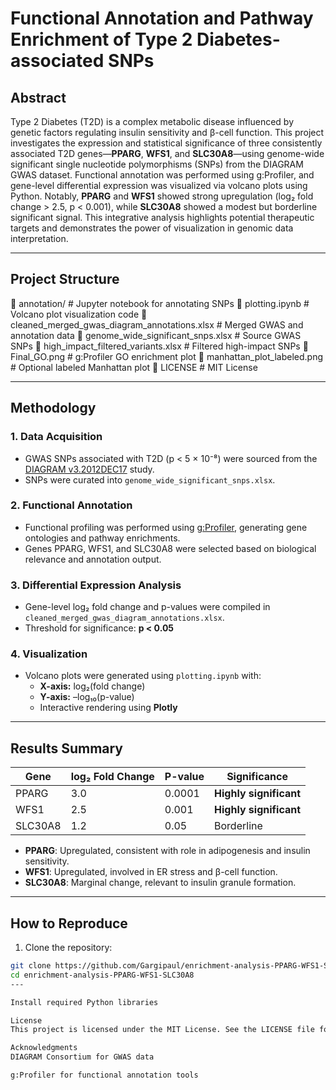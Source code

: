 # Functional Annotation and Pathway Enrichment of Type 2 Diabetes-associated SNPs

## Abstract

Type 2 Diabetes (T2D) is a complex metabolic disease influenced by genetic factors regulating insulin sensitivity and β-cell function. This project investigates the expression and statistical significance of three consistently associated T2D genes—**PPARG**, **WFS1**, and **SLC30A8**—using genome-wide significant single nucleotide polymorphisms (SNPs) from the DIAGRAM GWAS dataset. Functional annotation was performed using g:Profiler, and gene-level differential expression was visualized via volcano plots using Python. Notably, **PPARG** and **WFS1** showed strong upregulation (log₂ fold change > 2.5, p < 0.001), while **SLC30A8** showed a modest but borderline significant signal. This integrative analysis highlights potential therapeutic targets and demonstrates the power of visualization in genomic data interpretation.

---

## Project Structure

📁 annotation/ # Jupyter notebook for annotating SNPs
📄 plotting.ipynb # Volcano plot visualization code
📄 cleaned_merged_gwas_diagram_annotations.xlsx # Merged GWAS and annotation data
📄 genome_wide_significant_snps.xlsx # Source GWAS SNPs
📄 high_impact_filtered_variants.xlsx # Filtered high-impact SNPs
📄 Final_GO.png # g:Profiler GO enrichment plot
📄 manhattan_plot_labeled.png # Optional labeled Manhattan plot
📜 LICENSE # MIT License

---

## Methodology

### 1. **Data Acquisition**
- GWAS SNPs associated with T2D (p < 5 × 10⁻⁸) were sourced from the [DIAGRAM v3.2012DEC17](https://diagram-consortium.org/downloads.html) study.
- SNPs were curated into `genome_wide_significant_snps.xlsx`.

### 2. **Functional Annotation**
- Functional profiling was performed using [g:Profiler](https://biit.cs.ut.ee/gprofiler/gost), generating gene ontologies and pathway enrichments.
- Genes PPARG, WFS1, and SLC30A8 were selected based on biological relevance and annotation output.

### 3. **Differential Expression Analysis**
- Gene-level log₂ fold change and p-values were compiled in `cleaned_merged_gwas_diagram_annotations.xlsx`.
- Threshold for significance: **p < 0.05**

### 4. **Visualization**
- Volcano plots were generated using `plotting.ipynb` with:
  - **X-axis:** log₂(fold change)
  - **Y-axis:** –log₁₀(p-value)
  - Interactive rendering using **Plotly**

---

## Results Summary

| Gene      | log₂ Fold Change | P-value  | Significance       |
|-----------|------------------|----------|--------------------|
| PPARG     | 3.0              | 0.0001   | **Highly significant** |
| WFS1      | 2.5              | 0.001    | **Highly significant** |
| SLC30A8   | 1.2              | 0.05     | Borderline         |

- **PPARG**: Upregulated, consistent with role in adipogenesis and insulin sensitivity.
- **WFS1**: Upregulated, involved in ER stress and β-cell function.
- **SLC30A8**: Marginal change, relevant to insulin granule formation.

---

## How to Reproduce

1. Clone the repository:

```bash
git clone https://github.com/Gargipaul/enrichment-analysis-PPARG-WFS1-SLC30A8.git
cd enrichment-analysis-PPARG-WFS1-SLC30A8
---

Install required Python libraries

License
This project is licensed under the MIT License. See the LICENSE file for details.

Acknowledgments
DIAGRAM Consortium for GWAS data

g:Profiler for functional annotation tools


